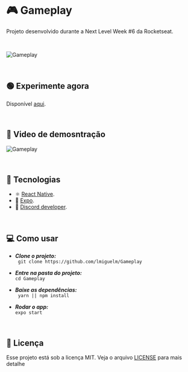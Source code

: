 # 🎮 Gameplay

Projeto desenvolvido durante a Next Level Week #6 da Rocketseat.

<br>

![Gameplay](.github/thumbnail.svg)

<br>

## 🟢 Experimente agora

Disponível [aqui](https://expo.dev/@lmiguelm/gameplay).

<br>

## 🎥 Video de demosntração

![Gameplay](.github/gameplay.gif)

<br>

## 🚀 Tecnologias

- ⚛️ [React Native](https://reactnative.dev/).
- 💅 [Expo](https://docs.expo.dev/index.html).
- 🌌 [Discord developer](https://discord.com/developers/docs/intro).

<br>

## 💻 Como usar

- **_Clone o projeto:_** <br>
  ` git clone https://github.com/lmiguelm/Gameplay`

- **_Entre na pasta do projeto:_** <br>
  `cd Gameplay`

- **_Baixe as dependências:_** <br>
  ` yarn || npm install`

- **_Rodar o app:_** <br>
  `expo start`

<br>

## 📝 Licença

Esse projeto está sob a licença MIT. Veja o arquivo [LICENSE](https://github.com/lmiguelm/Gameplay/blob/master/LICENSE.md) para mais detalhe
